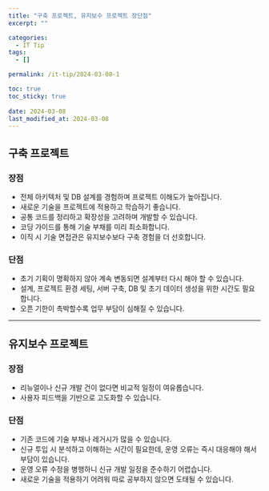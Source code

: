 ```yaml
---
title: "구축 프로젝트, 유지보수 프로젝트 장단점"
excerpt: ""

categories:
  - IT Tip
tags:
  - []

permalink: /it-tip/2024-03-08-1

toc: true
toc_sticky: true
 
date: 2024-03-08
last_modified_at: 2024-03-08
---
```


## 구축 프로젝트

### 장점
- 전체 아키텍처 및 DB 설계를 경험하며 프로젝트 이해도가 높아집니다.
- 새로운 기술을 프로젝트에 적용하고 학습하기 좋습니다.
- 공통 코드를 정리하고 확장성을 고려하며 개발할 수 있습니다.
- 코딩 가이드를 통해 기술 부채를 미리 최소화합니다.
- 이직 시 기술 면접관은 유지보수보다 구축 경험을 더 선호합니다.

### 단점
- 초기 기획이 명확하지 않아 계속 변동되면 설계부터 다시 해야 할 수 있습니다.
- 설계, 프로젝트 환경 세팅, 서버 구축, DB 및 초기 데이터 생성을 위한 시간도 필요합니다.
- 오픈 기한이 촉박할수록 업무 부담이 심해질 수 있습니다.
 

---

## 유지보수 프로젝트

### 장점
- 리뉴얼이나 신규 개발 건이 없다면 비교적 일정이 여유롭습니다.
- 사용자 피드백을 기반으로 고도화할 수 있습니다.

### 단점
- 기존 코드에 기술 부채나 레거시가 많을 수 있습니다.
- 신규 투입 시 분석하고 이해하는 시간이 필요한데, 운영 오류는 즉시 대응해야 해서 부담이 있습니다.
- 운영 오류 수정을 병행하니 신규 개발 일정을 준수하기 어렵습니다.
- 새로운 기술을 적용하기 어려워 따로 공부하지 않으면 도태될 수 있습니다.
